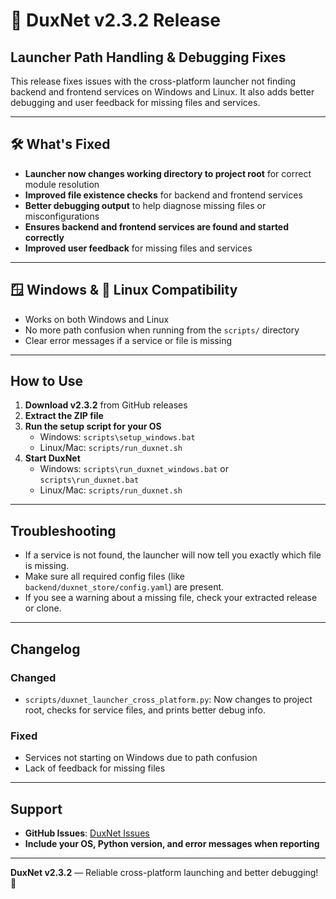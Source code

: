 # 🚀 DuxNet v2.3.2 Release

## Launcher Path Handling & Debugging Fixes

This release fixes issues with the cross-platform launcher not finding backend and frontend services on Windows and Linux. It also adds better debugging and user feedback for missing files and services.

---

## 🛠️ What's Fixed

- **Launcher now changes working directory to project root** for correct module resolution
- **Improved file existence checks** for backend and frontend services
- **Better debugging output** to help diagnose missing files or misconfigurations
- **Ensures backend and frontend services are found and started correctly**
- **Improved user feedback** for missing files and services

---

## 🪟 Windows & 🐧 Linux Compatibility

- Works on both Windows and Linux
- No more path confusion when running from the `scripts/` directory
- Clear error messages if a service or file is missing

---

## How to Use

1. **Download v2.3.2** from GitHub releases
2. **Extract the ZIP file**
3. **Run the setup script for your OS**
   - Windows: `scripts\setup_windows.bat`
   - Linux/Mac: `scripts/run_duxnet.sh`
4. **Start DuxNet**
   - Windows: `scripts\run_duxnet_windows.bat` or `scripts\run_duxnet.bat`
   - Linux/Mac: `scripts/run_duxnet.sh`

---

## Troubleshooting

- If a service is not found, the launcher will now tell you exactly which file is missing.
- Make sure all required config files (like `backend/duxnet_store/config.yaml`) are present.
- If you see a warning about a missing file, check your extracted release or clone.

---

## Changelog

### Changed
- `scripts/duxnet_launcher_cross_platform.py`: Now changes to project root, checks for service files, and prints better debug info.

### Fixed
- Services not starting on Windows due to path confusion
- Lack of feedback for missing files

---

## Support

- **GitHub Issues**: [DuxNet Issues](https://github.com/ducks-github/DuxNet/issues)
- **Include your OS, Python version, and error messages when reporting**

---

**DuxNet v2.3.2** — Reliable cross-platform launching and better debugging! 🚀 